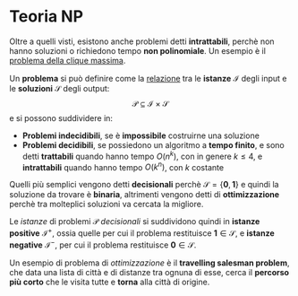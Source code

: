 # Teoria NP

Oltre a quelli visti, esistono anche problemi detti **intrattabili**, perchè non hanno soluzioni o richiedono tempo **non polinomiale**. Un esempio è il [problema della clique massima](../03/README.md#problema-della-clique-massima).

Un **problema** si può definire come la [relazione](../../ct0434/03/README.md) tra le **istanze** $\mathcal{I}$ degli input e le **soluzioni** $\mathcal{S}$ degli output:
$$
\mathscr{P} \subseteq \mathcal{I} \times \mathcal{S}
$$
e si possono suddividere in:
- **Problemi indecidibili**, se è **impossibile** costruirne una soluzione
- **Problemi decidibili**, se possiedono un algoritmo a **tempo finito**, e sono detti **trattabili** quando hanno tempo $O(n^k)$, con in genere $k \leq 4$, e **intrattabili** quando hanno tempo $O(k^n)$, con $k$ costante

Quelli più semplici vengono detti **decisionali** perchè $\mathcal{S} = \{\mathbf{0}, \mathbf{1}\}$ e quindi la soluzione da trovare è **binaria**, altrimenti vengono detti di **ottimizzazione** perchè tra molteplici soluzioni va cercata la migliore.

Le _istanze_ di problemi $\mathscr{P}$ _decisionali_ si suddividono quindi in **istanze positive** $\mathcal{I}^+$, ossia quelle per cui il problema restituisce $\mathbf{1} \in \mathcal{S}$, e **istanze negative** $\mathcal{I}^-$, per cui il problema restituisce $\mathbf{0} \in \mathcal{S}$.

Un esempio di problema di _ottimizzazione_ è il **travelling salesman problem**, che data una lista di città e di distanze tra ognuna di esse, cerca il **percorso più corto** che le visita tutte e **torna** alla città di origine.

